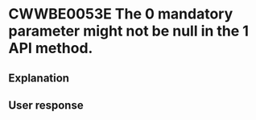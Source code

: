 # CWWBE0053E The 0 mandatory parameter might not be null in the 1 API method.

## Explanation

## User response